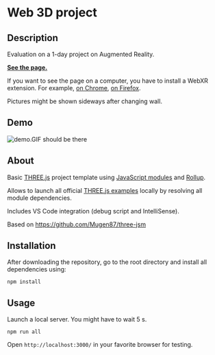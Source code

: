 # Web 3D project

## Description
Evaluation on a 1-day project on Augmented Reality.

**[See the page.](https://enzovenon.github.io/dist/index.html)**

If you want to see the page on a computer, you have to install a WebXR extension. For example, [on Chrome](https://chrome.google.com/webstore/detail/webxr-api-emulator/mjddjgeghkdijejnciaefnkjmkafnnje?hl=fr), [on Firefox](https://addons.mozilla.org/fr/firefox/addon/webxr-api-emulator/).

Pictures might be shown sideways after changing wall.

## Demo
![demo.GIF should be there](https://drive.google.com/file/d/1OChxH9FSKmPwkAhIS6kzcGyV80MQvpqM/view?usp=sharing)

## About

Basic [THREE.js](https://threejs.org/) project template using [JavaScript modules](https://developer.mozilla.org/en-US/docs/Web/JavaScript/Guide/Modules) and [Rollup](https://rollupjs.org).

Allows to launch all official [THREE.js examples](https://threejs.org/examples) locally by resolving all module dependencies.

Includes VS Code integration (debug script and IntelliSense).

Based on https://github.com/Mugen87/three-jsm

## Installation
After downloading the repository, go to the root directory and install all dependencies using:

`npm install`

## Usage
Launch a local server. You might have to wait 5 s.

`npm run all`

Open `http://localhost:3000/` in your favorite browser for testing.
